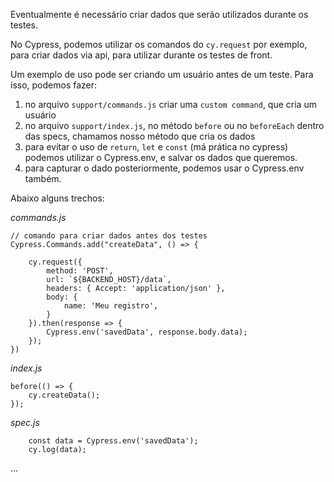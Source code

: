 Eventualmente é necessário criar dados que serão utilizados durante os testes.

No Cypress, podemos utilizar os comandos do `cy.request` por exemplo, para criar dados via api, para utilizar durante os testes de front.

Um exemplo de uso pode ser criando um usuário antes de um teste. Para isso, podemos fazer:
1. no arquivo `support/commands.js` criar uma `custom command`, que cria um usuário
2. no arquivo `support/index.js`, no método `before` ou no `beforeEach` dentro das specs, chamamos nosso método que cria os dados
3. para evitar o uso de `return`, `let` e `const` (má prática no cypress) podemos utilizar o Cypress.env, e salvar os dados que queremos.
4. para capturar o dado posteriormente, podemos usar o Cypress.env também.

Abaixo alguns trechos:

*commands.js*
```
// comando para criar dados antes dos testes
Cypress.Commands.add("createData", () => {

    cy.request({
        method: 'POST',
        url: `${BACKEND_HOST}/data`,
        headers: { Accept: 'application/json' },
        body: {
            name: 'Meu registro',
        }
    }).then(response => {
        Cypress.env('savedData', response.body.data);
    });
})
```

*index.js*

```
before(() => {
    cy.createData();
});
```

*spec.js* 

```
    const data = Cypress.env('savedData');
    cy.log(data);
```

...
